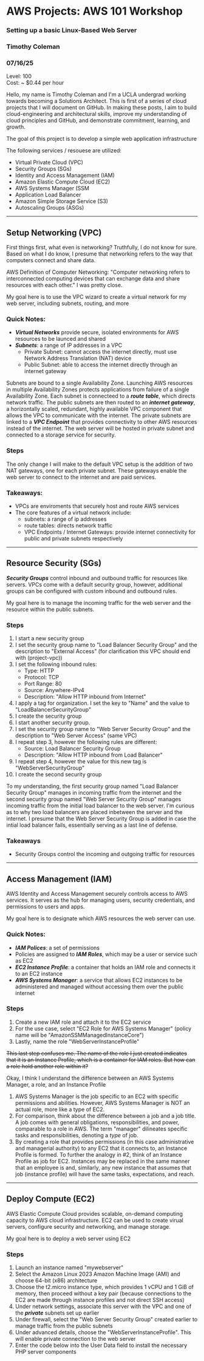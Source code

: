 # AWS Projects: AWS 101 Workshop
### Setting up a basic Linux-Based Web Server
### Timothy Coleman
### 07/16/25
Level: 100\
Cost: ~ $0.44 per hour


Hello, my name is Timothy Coleman and I'm a UCLA undergrad working towards becoming a Solutions Architect. This is first of a series of cloud projects that I will document on GitHub. In making these posts, I aim to build cloud-engineering and architectural skills, improve my understanding of cloud principles and GitHub, and demonstrate commitment, learning, and growth.


The goal of this project is to develop a simple web application infrastructure

The following services / resouese are utilized:
- Virtual Private Cloud (VPC)
- Security Groups (SGs)
- Identity and Access Management (IAM)
- Amazon Elastic Compute Cloud (EC2)
- AWS Systems Manager (SSM
- Application Load Balancer
- Amazon Simple Storage Service (S3)
- Autoscaling Groups (ASGs)
-----
## Setup Networking (VPC)
First things first, what even is networking? Truthfully, I do not know for sure. Based on what I do know, I presume that networking refers to the way that computers connect and share data.

AWS Definition of Computer Networking: "Computer networking refers to interconnected computing devices that can exchange data and share resources with each other." I was pretty close.

My goal here is to use the VPC wizard to create a virtual network for my web server, including subnets, routing, and more

### Quick Notes:
- ***Virtual Networks*** provide secure, isolated environments for AWS resources to be launced and shared
- ***Subnets***: a range of IP addresses in a VPC
  - Private Subnet: cannot access the internet directly, must use Network Address Translation (NAT) device
  - Public Subnet: able to access the internet directly through an internet gateway
  
Subnets are bound to a single Availability Zone. Launching AWS resources in multiple Availability Zones protects applications from failure of a single Availability Zone. Each subnet is connecteed to a ***route table***, which directs network traffic. The public subnets are then routed to an ***internet gateway***, a horizontally scaled, redundant, highly available VPC component that allows the VPC to communicate with the internet. The private subnets are linked to a ***VPC Endpoint*** that provides connectivity to other AWS resources instead of the internet. The web server will be hosted in private subnet and connected to a storage service for security.

### Steps
The only change I will make to the default VPC setup is the addition of two NAT gateways, one for each private subnet. These gateways enable the web server to connect to the internet and are paid services.

### Takeaways:
- VPCs are enviroments that securely host and route AWS services
- The core features of a virtual network include:
  - subnets: a range of ip addresses
  - route tables: directs network traffic
  - VPC Endpoints / Internet Gateways: provide internet connectivity for public and private subnets respectively
-----
## Resource Security (SGs)
***Security Groups*** control inbound and outbound traffic for resources like servers. VPCs come with a default security group, however, additional groups can be configured with custom inbound and outbound rules.

My goal here is to manage the incoming traffic for the web server and the resource within the public subnets.

### Steps
1. I start a new security group
2. I set the security group name to "Load Balancer Security Group" and the description to "External Access" (for clarification this VPC should end with (project-vpc))
3. I set the following inbound rules:
   - Type: HTTP
   - Protocol: TCP
   - Port Range: 80
   - Source: Anywhere-IPv4
   - Description: "Allow HTTP inbound from Internet"
4. I apply a tag for organization. I set the key to "Name" and the value to "LoadBalancerSecurityGroup"
5. I create the security group
6. I start another security group.
7. I set the security group name to "Web Server Security Group" and the description to "Web Server Access" (same VPC)
8. I repeat step 3, however the following rules are different:
   - Source: Load Balancer Security Group
   - Description: "Allow HTTP inbound from Load Balancer"
9. I repeat step 4, however the value for this new tag is "WebServerSecurityGroup"
10. I create the second security group

To my understanding, the first security group named "Load Balancer Security Group" manages in incoming traffic from the internet and the second security group named "Web Server Security Group" manages incoming traffic from the initial load balancer to the web server. I'm curious as to why two load balancers are placed inbetween the server and the internet. I presume that the Web Server Security Group is added in case the intial load balancer fails, essentially serving as a last line of defense.

### Takeaways
- Security Groups control the incoming and outgoing traffic for resources
-----
## Access Management (IAM)

AWS Identity and Access Management securely controls access to AWS services. It serves as the hub for managing users, security credentials, and permissions to users and apps.

My goal here is to designate which AWS resources the web server can use.

### Quick Notes:
- ***IAM Polices***: a set of permissions
- Policies are assigned to ***IAM Roles***, which may be a user or service such as EC2
- ***EC2 Instance Profile***: a container that holds an IAM role and connects it to an EC2 instance
- ***AWS Systems Manager***: a service that allows EC2 instances to be administered and managed without accessing them over the public internet

### Steps
1. Create a new IAM role and attach it to the EC2 service
2. For the use case, select "EC2 Role for AWS Systems Manager" (policy name will be "AmazonSSMManagedInstanceCore")
3. Lastly, name the role "WebServerInstanceProfile"

~~This last step confuses me. The name of the role I just created indicates that it is an Instance Profile, which is a container for IAM roles. But how can a role hold another role within it?~~

Okay, I think I understand the difference between an AWS Systems Manager, a role, and an Instance Profile
1. AWS Systems Manager is the job specific to an EC2 with specific permissions and abilities. However, AWS Systems Manager is NOT an actual role, more like a type of EC2.
2. For comparison, think about the difference between a job and a job title. A job comes with general obligations, responsibilities, and power, comparable to a role in AWS. The term "manager" dilineates specific tasks and responsibilities, denoting a _type_ of job.
3. By creating a role that provides permissions (in this case administrative and managerial authority) to any EC2 that it connects to, an Instance Profile is formed. To further the analogy in #2, think of an Instance Profile as job for EC2. Instances may be replaced in the same manner that an employee is and, similarly, any new instance that assumes that job (instance profile) will have the same tasks, expectations, and reach.
-----
## Deploy Compute (EC2)

AWS Elastic Compute Cloud provides scalable, on-demand computing capacity to AWS cloud infrastructure. EC2 can be used to create virual servers, configure security and networking, and manage storage.

My goal here is to deploy a web server using EC2

### Steps
1. Launch an instance named "mywebserver"
2. Select the Amazon Linux 2023 Amazon Machine Image (AMI) and choose 64-bit (x86) architecture
3. Choose the t2.micro instance type, which provides 1 vCPU and 1 GiB of memory, then proceed without a key pair (because connections to the EC2 are made through instance profiles and not direct SSH access)
4. Under network settings, associate this server with the VPC and one of the ***private*** subnets set up earlier
5. Under firewall, select the "Web Server Security Group" created earlier to manage traffic from the public subnets
6. Under advanced details, choose the "WebServerInstanceProfile". This will enable private connection to the web server
7. Enter the code below into the User Data field to install the necessary PHP server components













 

